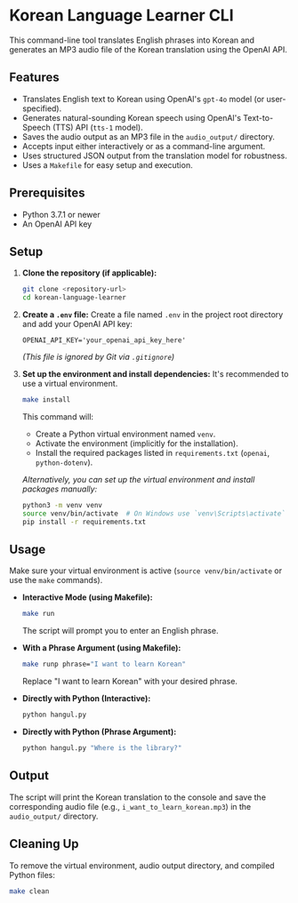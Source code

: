 # Korean Language Learner CLI

This command-line tool translates English phrases into Korean and generates an MP3 audio file of the Korean translation using the OpenAI API.

## Features

- Translates English text to Korean using OpenAI's `gpt-4o` model (or user-specified).
- Generates natural-sounding Korean speech using OpenAI's Text-to-Speech (TTS) API (`tts-1` model).
- Saves the audio output as an MP3 file in the `audio_output/` directory.
- Accepts input either interactively or as a command-line argument.
- Uses structured JSON output from the translation model for robustness.
- Uses a `Makefile` for easy setup and execution.

## Prerequisites

- Python 3.7.1 or newer
- An OpenAI API key

## Setup

1.  **Clone the repository (if applicable):**

    ```bash
    git clone <repository-url>
    cd korean-language-learner
    ```

2.  **Create a `.env` file:**
    Create a file named `.env` in the project root directory and add your OpenAI API key:

    ```
    OPENAI_API_KEY='your_openai_api_key_here'
    ```

    _(This file is ignored by Git via `.gitignore`)_

3.  **Set up the environment and install dependencies:**
    It's recommended to use a virtual environment.

    ```bash
    make install
    ```

    This command will:

    - Create a Python virtual environment named `venv`.
    - Activate the environment (implicitly for the installation).
    - Install the required packages listed in `requirements.txt` (`openai`, `python-dotenv`).

    _Alternatively, you can set up the virtual environment and install packages manually:_

    ```bash
    python3 -m venv venv
    source venv/bin/activate  # On Windows use `venv\Scripts\activate`
    pip install -r requirements.txt
    ```

## Usage

Make sure your virtual environment is active (`source venv/bin/activate` or use the `make` commands).

- **Interactive Mode (using Makefile):**

  ```bash
  make run
  ```

  The script will prompt you to enter an English phrase.

- **With a Phrase Argument (using Makefile):**

  ```bash
  make runp phrase="I want to learn Korean"
  ```

  Replace "I want to learn Korean" with your desired phrase.

- **Directly with Python (Interactive):**

  ```bash
  python hangul.py
  ```

- **Directly with Python (Phrase Argument):**
  ```bash
  python hangul.py "Where is the library?"
  ```

## Output

The script will print the Korean translation to the console and save the corresponding audio file (e.g., `i_want_to_learn_korean.mp3`) in the `audio_output/` directory.

## Cleaning Up

To remove the virtual environment, audio output directory, and compiled Python files:

```bash
make clean
```
